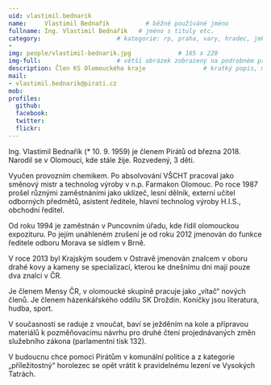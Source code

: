 ```yaml
---
uid: vlastimil.bednarik
name:     Vlastimil Bednařík          # běžně používáné jméno
fullname: Ing. Vlastimil Bednařík   # jméno s tituly etc.
category:                     # kategorie: rp, praha, vary, hradec, jmk, senat
- 
img: people/vlastimil-bednarik.jpg             # 165 x 220
img-full:                     # větší obrázek zobrazený na podrobném profilu
description: Člen KS Olomouckého kraje                # kratký popis, max 160 znaků
mail:
- vlastimil.bednarik@pirati.cz
mob:         
profiles:
  github:
  facebook:       
  twitter:        
  flickr:       
---
```

Ing. Vlastimil Bednařík (* 10. 9. 1959) je členem Pirátů od března 2018. Narodil se v Olomouci, kde stále žije. Rozvedený, 3 děti.

Vyučen provozním chemikem. Po absolvování VŠCHT pracoval jako směnový mistr a technolog výroby v n.p. Farmakon Olomouc. Po roce 1987 prošel různými zaměstnáními jako uklízeč, lesní dělník, externí učitel odborných předmětů, asistent ředitele, hlavní technolog výroby H.I.S., obchodní ředitel.

Od roku 1994 je zaměstnán v Puncovním úřadu, kde řídil olomouckou expozituru. Po jejím unáhleném zrušení je od roku 2012 jmenován do funkce ředitele odboru Morava se sídlem v Brně.

V roce 2013 byl Krajským soudem v Ostravě jmenován znalcem v oboru drahé kovy a kameny se specializací, kterou ke dnešnímu dni mají pouze dva znalci v ČR.

Je členem Mensy ČR, v olomoucké skupině pracuje jako „vítač“ nových členů. Je členem házenkářského oddílu SK Droždín. Koníčky jsou literatura, hudba, sport.

V současnosti se raduje z vnoučat, baví se ježděním na kole a přípravou materiálů k pozměňovacímu návrhu pro druhé čtení projednávaných změn služebního zákona (parlamentní tisk 132).

V budoucnu chce pomoci Pirátům v komunální politice a z kategorie „příležitostný“ horolezec se opět vrátit k pravidelnému lezení ve Vysokých Tatrách.
